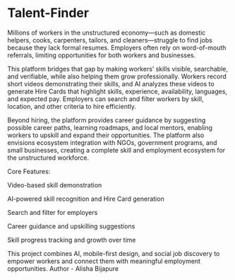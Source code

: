 # Talent-Finder
Millions of workers in the unstructured economy—such as domestic helpers, cooks, carpenters, tailors, and cleaners—struggle to find jobs because they lack formal resumes. Employers often rely on word-of-mouth referrals, limiting opportunities for both workers and businesses.

This platform bridges that gap by making workers’ skills visible, searchable, and verifiable, while also helping them grow professionally. Workers record short videos demonstrating their skills, and AI analyzes these videos to generate Hire Cards that highlight skills, experience, availability, languages, and expected pay. Employers can search and filter workers by skill, location, and other criteria to hire efficiently.

Beyond hiring, the platform provides career guidance by suggesting possible career paths, learning roadmaps, and local mentors, enabling workers to upskill and expand their opportunities. The platform also envisions ecosystem integration with NGOs, government programs, and small businesses, creating a complete skill and employment ecosystem for the unstructured workforce.

Core Features:

Video-based skill demonstration

AI-powered skill recognition and Hire Card generation

Search and filter for employers

Career guidance and upskilling suggestions

Skill progress tracking and growth over time

This project combines AI, mobile-first design, and social job discovery to empower workers and connect them with meaningful employment opportunities.
Author - Alisha Bijapure
